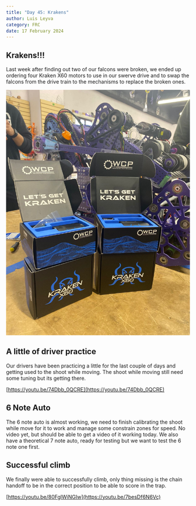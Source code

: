 ```yaml
---
title: "Day 45: Krakens"
author: Luis Leyva
category: FRC
date: 17 February 2024
---
```


## Krakens!!!

Last week after finding out two of our falcons were broken, we ended up ordering four Kraken X60 motors to use in our swerve drive and to swap the falcons from the drive train to the mechanisms to replace the broken ones.

![WhatsApp Image 2024-02-16 at 16.21.21.jpeg](Day-43/WhatsApp_Image_2024-02-16_at_16.21.21.jpeg)

## A little of driver practice

Our drivers have been practicing a little for the last couple of days and getting used to the shoot while moving. The shoot while moving still need some tuning but its getting there.

[https://youtu.be/74Dbb_0QCRE](https://youtu.be/74Dbb_0QCRE)

## 6 Note Auto

The 6 note auto is almost working, we need to finish calibrating the shoot while move for it to work and manage some constrain zones for speed. No video yet, but should be able to get a video of it working today. We also have a theoretical 7 note auto, ready for testing but we want to test the 6 note one first.

## Successful climb

We finally were able to successfully climb, only thing missing is the chain handoff to be in the correct position to be able to score in the trap.

[https://youtu.be/80FglWiNGIw](https://youtu.be/7besDf6N6Vc)

